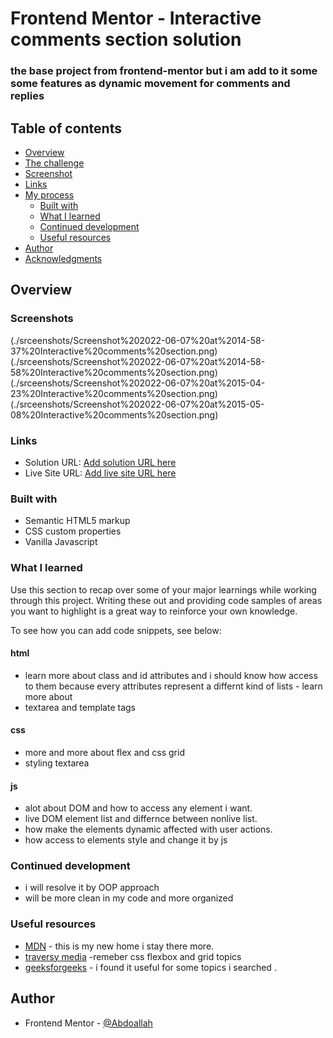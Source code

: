# Frontend Mentor - Interactive comments section solution

### the base project from frontend-mentor but i am add to it some some features as dynamic movement for comments and replies

## Table of contents

- [Overview](#overview)
- [The challenge](#the-challenge)
- [Screenshot](#screenshot)
- [Links](#links)
- [My process](#my-process)
  - [Built with](#built-with)
  - [What I learned](#what-i-learned)
  - [Continued development](#continued-development)
  - [Useful resources](#useful-resources)
- [Author](#author)
- [Acknowledgments](#acknowledgments)

## Overview

### Screenshots

(./srceenshots/Screenshot%202022-06-07%20at%2014-58-37%20Interactive%20comments%20section.png)
(./srceenshots/Screenshot%202022-06-07%20at%2014-58-58%20Interactive%20comments%20section.png)
(./srceenshots/Screenshot%202022-06-07%20at%2015-04-23%20Interactive%20comments%20section.png)
(./srceenshots/Screenshot%202022-06-07%20at%2015-05-08%20Interactive%20comments%20section.png)

### Links

- Solution URL: [Add solution URL here](https://github.com/Abdoallah-Badr/Interactive-comments-section-solution)
- Live Site URL: [Add live site URL here](https://abdoallah-badr.github.io/Interactive-comments-section-solution/)

### Built with

- Semantic HTML5 markup
- CSS custom properties
- Vanilla Javascript

### What I learned

Use this section to recap over some of your major learnings while working through this project. Writing these out and providing code samples of areas you want to highlight is a great way to reinforce your own knowledge.

To see how you can add code snippets, see below:

#### html

- learn more about class and id attributes and i should know how access to them
  because every attributes represent a differnt kind of lists - learn more about
- textarea and template tags

#### css

- more and more about flex and css grid
- styling textarea

#### js

- alot about DOM and how to access any element i want.
- live DOM element list and differnce between nonlive list.
- how make the elements dynamic affected with user actions.
- how access to elements style and change it by js

### Continued development

- i will resolve it by OOP approach
- will be more clean in my code and more organized

### Useful resources

- [MDN](https://developer.mozilla.org) - this is my new home i stay there more.
- [traversy media](https://www.youtube.com/results?search_query=traversy+media) -remeber css flexbox and grid topics
- [geeksforgeeks](https://www.geeksforgeeks.org/) - i found it useful for some topics i searched .

## Author

- Frontend Mentor - [@Abdoallah](https://www.frontendmentor.io/profile/Abdoallah-Badr)
